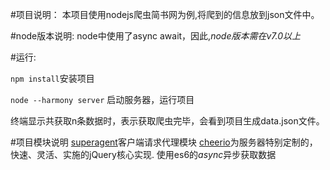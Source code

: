 #项目说明：
本项目使用nodejs爬虫简书网为例,将爬到的信息放到json文件中。

#node版本说明:
node中使用了async await，因此,_node版本需在v7.0以上_ 

#运行:    

 `npm install`安装项目   
 
 `node --harmony server` 启动服务器，运行项目   
 
 终端显示共获取n条数据时，表示获取爬虫完毕，会看到项目生成data.json文件。
 
#项目模块说明
[superagent](http://visionmedia.github.io/superagent/)客户端请求代理模块
[cheerio](https://www.npmjs.com/package/cheerio)为服务器特别定制的，快速、灵活、实施的jQuery核心实现.
使用es6的*async*异步获取数据
 
 
 
